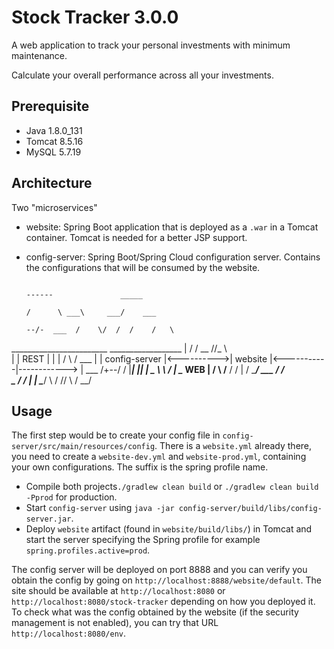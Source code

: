 # Stock Tracker 3.0.0

A web application to track your personal investments with minimum maintenance.

Calculate your overall performance across all your investments.

## Prerequisite
- Java 1.8.0_131
- Tomcat 8.5.16
- MySQL 5.7.19

## Architecture
Two "microservices"
- website: Spring Boot application that is deployed as a `.war` in a Tomcat container. Tomcat is needed for a better JSP support.
- config-server: Spring Boot/Spring Cloud configuration server. Contains the configurations that will be consumed by the website.


                                                                                                 ------               _____
                                                                                               /      \ ___\     ___/    ___
                                                                                            --/-  ___  /    \/  /  /    /   \  
 ________________________              __________________             |                   /     /           \__     //_     \    
|                        |    REST    |                  |            |                  /                     \   / ___     |
|     config-server      |<---------->|      website     |<-----------|------------>     |           ___       \/+--/        /
|________________________|            |__________________|            |                   \__           \       \           /
                                                                      |                      \__           WEB      |          /
                                                                                             \     /____      /  /       |   /
                                                                                              _____/         ___       \/  /\
                                                                                                   \__      /      /    |    |
                                                                                                      \____/   \       /   //
                                                                                                           \    / 
                                                                                                            \__/
## Usage
The first step would be to create your config file in `config-server/src/main/resources/config`. There is a `website.yml` already there, you need to create a `website-dev.yml` and `website-prod.yml`, containing your own configurations. The suffix is the spring profile name.

- Compile both projects`./gradlew clean build` or `./gradlew clean build -Pprod` for production.
- Start `config-server` using `java -jar config-server/build/libs/config-server.jar`.
- Deploy `website` artifact (found in `website/build/libs/`) in Tomcat and start the server specifying the Spring profile for example `spring.profiles.active=prod`.

The config server will be deployed on port 8888 and you can verify you obtain the config by going on `http://localhost:8888/website/default`.
The site should be available at `http://localhost:8080` or `http://localhost:8080/stock-tracker` depending on how you deployed it.
To check what was the config obtained by the website (if the security management is not enabled), you can try that URL `http://localhost:8080/env`.

